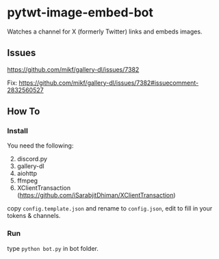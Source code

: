 # pytwt-image-embed-bot
Watches a channel for X (formerly Twitter) links and embeds images.

## Issues
https://github.com/mikf/gallery-dl/issues/7382

Fix: https://github.com/mikf/gallery-dl/issues/7382#issuecomment-2832560527

## How To

### Install

You need the following: 

 2. discord.py 
 3. gallery-dl
 4. aiohttp
 5. ffmpeg
 6. XClientTransaction (https://github.com/iSarabjitDhiman/XClientTransaction)

copy `config.template.json` and rename to `config.json`, edit to fill in your tokens & channels.

### Run

type `python bot.py` in bot folder.

